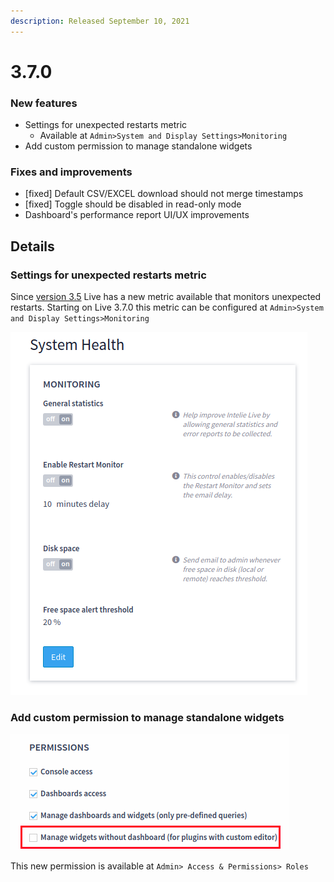 ```yaml
---
description: Released September 10, 2021
---
```


# 3.7.0



### New features

* Settings for unexpected restarts metric
  * Available at `Admin>System and Display Settings>Monitoring`
* Add custom permission to manage standalone widgets

### Fixes and improvements

* \[fixed] Default CSV/EXCEL download should not merge timestamps&#x20;
* \[fixed] Toggle should be disabled in read-only mode
* Dashboard's performance report UI/UX improvements

## Details

### Settings for unexpected restarts metric

Since [version 3.5](3.5.0.md) Live has a new metric available that monitors unexpected restarts. Starting on Live 3.7.0 this metric can be configured at `Admin>System and Display Settings>Monitoring`

&#x20;

![System Health configurantion](<../../.gitbook/assets/image (61).png>)

### Add custom permission to manage standalone widgets

![New permission to manage standalone widgets](<../../.gitbook/assets/image (97).png>)

This new permission is available at `Admin> Access & Permissions> Roles`
